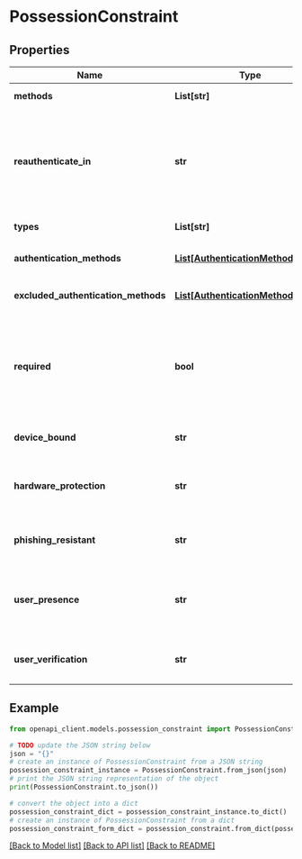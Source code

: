 # PossessionConstraint


## Properties

Name | Type | Description | Notes
------------ | ------------- | ------------- | -------------
**methods** | **List[str]** | The Authenticator methods that are permitted | [optional] 
**reauthenticate_in** | **str** | The duration after which the user must re-authenticate regardless of user activity. This re-authentication interval overrides the Verification Method object&#39;s &#x60;reauthenticateIn&#x60; interval. The supported values use ISO 8601 period format for recurring time intervals (for example, &#x60;PT1H&#x60;). | [optional] 
**types** | **List[str]** | The Authenticator types that are permitted | [optional] 
**authentication_methods** | [**List[AuthenticationMethodObject]**](AuthenticationMethodObject.md) | This property specifies the precise authenticator and method for authentication. | [optional] 
**excluded_authentication_methods** | [**List[AuthenticationMethodObject]**](AuthenticationMethodObject.md) | This property specifies the precise authenticator and method to exclude from authentication. | [optional] 
**required** | **bool** | This property indicates whether the knowledge or possession factor is required by the assurance. It&#39;s optional in the request, but is always returned in the response. By default, this field is &#x60;true&#x60;. If the knowledge or possession constraint has values for&#x60;excludedAuthenticationMethods&#x60; the &#x60;required&#x60; value is false. | [optional] 
**device_bound** | **str** | Indicates if device-bound Factors are required. This property is only set for &#x60;POSSESSION&#x60; constraints. | [optional] [default to 'OPTIONAL']
**hardware_protection** | **str** | Indicates if any secrets or private keys used during authentication must be hardware protected and not exportable. This property is only set for &#x60;POSSESSION&#x60; constraints. | [optional] [default to 'OPTIONAL']
**phishing_resistant** | **str** | Indicates if phishing-resistant Factors are required. This property is only set for &#x60;POSSESSION&#x60; constraints. | [optional] [default to 'OPTIONAL']
**user_presence** | **str** | Indicates if the user needs to approve an Okta Verify prompt or provide biometrics (meets NIST AAL2 requirements). This property is only set for &#x60;POSSESSION&#x60; constraints. | [optional] [default to 'REQUIRED']
**user_verification** | **str** | Indicates the user interaction requirement (PIN or biometrics) to ensure verification of a possession factor | [optional] [default to 'OPTIONAL']

## Example

```python
from openapi_client.models.possession_constraint import PossessionConstraint

# TODO update the JSON string below
json = "{}"
# create an instance of PossessionConstraint from a JSON string
possession_constraint_instance = PossessionConstraint.from_json(json)
# print the JSON string representation of the object
print(PossessionConstraint.to_json())

# convert the object into a dict
possession_constraint_dict = possession_constraint_instance.to_dict()
# create an instance of PossessionConstraint from a dict
possession_constraint_form_dict = possession_constraint.from_dict(possession_constraint_dict)
```
[[Back to Model list]](../README.md#documentation-for-models) [[Back to API list]](../README.md#documentation-for-api-endpoints) [[Back to README]](../README.md)


